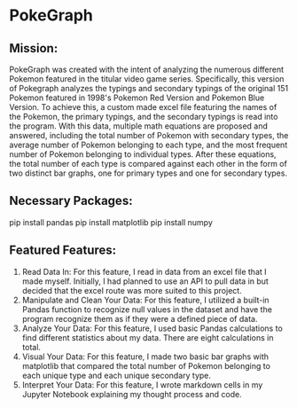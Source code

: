 # PokeGraph

## Mission:
PokeGraph was created with the intent of analyzing the numerous different Pokemon featured in the titular video game series. Specifically, this version of Pokegraph analyzes the typings and secondary typings of the original 151 Pokemon featured in 1998's Pokemon Red Version and Pokemon Blue Version. To achieve this, a custom made excel file featuring the names of the Pokemon, the primary typings, and the secondary typings is read into the program. With this data, multiple math equations are proposed and answered, including the total number of Pokemon with secondary types, the average number of Pokemon belonging to each type, and the most frequent number of Pokemon belonging to individual types. After these equations, the total number of each type is compared against each other in the form of two distinct bar graphs, one for primary types and one for secondary types.

## Necessary Packages:
pip install pandas
pip install matplotlib
pip install numpy

## Featured Features:
1. Read Data In: For this feature, I read in data from an excel file that I made myself. Initially, I had planned to use an API to pull data in but decided that the excel route was more suited to this project.
2. Manipulate and Clean Your Data: For this feature, I utilized a built-in Pandas function to recognize null values in the dataset and have the program recognize them as if they were a defined piece of data.
3. Analyze Your Data: For this feature, I used basic Pandas calculations to find different statistics about my data. There are eight calculations in total.
4. Visual Your Data: For this feature, I made two basic bar graphs with matplotlib that compared the total number of Pokemon belonging to each unique type and each unique secondary type.
5. Interpret Your Data: For this feature, I wrote markdown cells in my Jupyter Notebook explaining my thought process and code. 